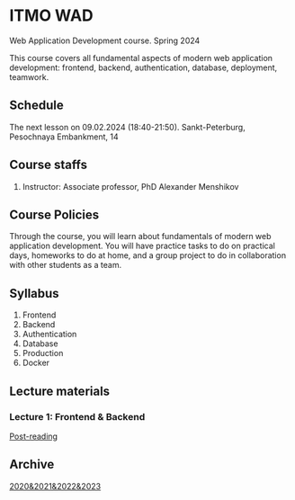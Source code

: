 # ITMO WAD

Web Application Development course. Spring 2024

This course covers all fundamental aspects of modern web application development: frontend, backend, authentication, database, deployment, teamwork.

## Schedule

The next lesson on 09.02.2024 (18:40-21:50). Sankt-Peterburg, Pesochnaya Embankment, 14

## Course staffs

1. Instructor: Associate professor, PhD Alexander Menshikov

## Course Policies
Through the course, you will learn about fundamentals of modern web application development. You will have practice tasks to do on practical days, homeworks to do at home, and a group project to do in collaboration with other students as a team.

## Syllabus
1. Frontend
2. Backend
3. Authentication
4. Database
5. Production
6. Docker

## Lecture materials

### Lecture 1: Frontend & Backend
[Post-reading](lectures/lecture_1/post-reading.md)

## Archive

[2020&2021&2022&2023](archive.md)
